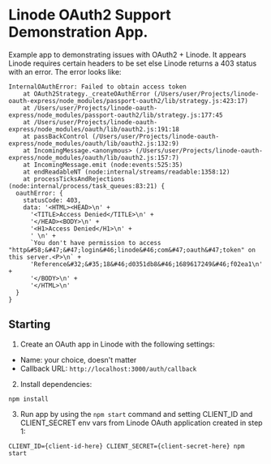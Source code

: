 # Linode OAuth2 Support Demonstration App.

Example app to demonstrating issues with OAuth2 + Linode. It appears Linode requires certain headers to be set else Linode returns a 403 status with an error. The error looks like:

```
InternalOAuthError: Failed to obtain access token
    at OAuth2Strategy._createOAuthError (/Users/user/Projects/linode-oauth-express/node_modules/passport-oauth2/lib/strategy.js:423:17)
    at /Users/user/Projects/linode-oauth-express/node_modules/passport-oauth2/lib/strategy.js:177:45
    at /Users/user/Projects/linode-oauth-express/node_modules/oauth/lib/oauth2.js:191:18
    at passBackControl (/Users/user/Projects/linode-oauth-express/node_modules/oauth/lib/oauth2.js:132:9)
    at IncomingMessage.<anonymous> (/Users/user/Projects/linode-oauth-express/node_modules/oauth/lib/oauth2.js:157:7)
    at IncomingMessage.emit (node:events:525:35)
    at endReadableNT (node:internal/streams/readable:1358:12)
    at processTicksAndRejections (node:internal/process/task_queues:83:21) {
  oauthError: {
    statusCode: 403,
    data: '<HTML><HEAD>\n' +
      '<TITLE>Access Denied</TITLE>\n' +
      '</HEAD><BODY>\n' +
      '<H1>Access Denied</H1>\n' +
      ' \n' +
      `You don't have permission to access "http&#58;&#47;&#47;login&#46;linode&#46;com&#47;oauth&#47;token" on this server.<P>\n` +
      'Reference&#32;&#35;18&#46;d0351db8&#46;1689617249&#46;f02ea1\n' +
      '</BODY>\n' +
      '</HTML>\n'
  }
}
```

## Starting
1. Create an OAuth app in Linode with the following settings:

- Name: your choice, doesn't matter
- Callback URL: `http://localhost:3000/auth/callback`

2. Install dependencies:

```
npm install
```

3. Run app by using the `npm start` command and setting CLIENT_ID and CLIENT_SECRET env vars from Linode OAuth application created in step 1:

```
CLIENT_ID={client-id-here} CLIENT_SECRET={client-secret-here} npm start
```